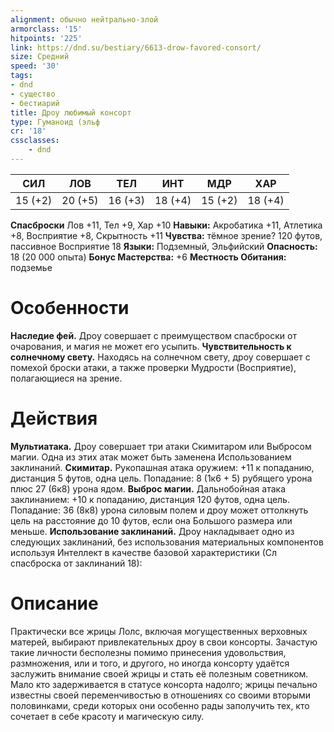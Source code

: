 ```yaml
---
alignment: обычно нейтрально-злой
armorclass: '15'
hitpoints: '225'
link: https://dnd.su/bestiary/6613-drow-favored-consort/
size: Средний
speed: '30'
tags:
- dnd
- существо
- бестиарий
title: Дроу любимый консорт
type: Гуманоид (эльф
cr: '18'
cssclasses:
    - dnd
---
```



| СИЛ | ЛОВ | ТЕЛ | ИНТ | МДР | ХАР |
|---|---|---|---|---|---|
| 15 (+2) | 20 (+5) | 16 (+3) | 18 (+4) | 15 (+2) | 18 (+4) |
**Спасброски** Лов +11, Тел +9, Хар +10
**Навыки:** Акробатика +11, Атлетика +8, Восприятие +8, Скрытность +11
**Чувства:** тёмное зрение? 120 футов, пассивное Восприятие 18
**Языки:** Подземный, Эльфийский
**Опасность:** 18 (20 000 опыта)
**Бонус Мастерства:** +6
**Местность Обитания:** подземье


# Особенности
**Наследие фей.** Дроу совершает с преимуществом спасброски от очарования, и магия не может его усыпить.
**Чувствительность к солнечному свету.** Находясь на солнечном свету, дроу совершает с помехой броски атаки, а также проверки Мудрости (Восприятие), полагающиеся на зрение.


# Действия
**Мультиатака.** Дроу совершает три атаки Скимитаром или Выбросом магии. Одна из этих атак может быть заменена Использованием заклинаний.
**Скимитар.** Рукопашная атака оружием: +11 к попаданию, дистанция 5 футов, одна цель. Попадание: 8 (1к6 + 5) рубящего урона плюс 27 (6к8) урона ядом.
**Выброс магии.** Дальнобойная атака заклинанием: +10 к попаданию, дистанция 120 футов, одна цель. Попадание: 36 (8к8) урона силовым полем и дроу может оттолкнуть цель на расстояние до 10 футов, если она Большого размера или меньше.
**Использование заклинаний.** Дроу накладывает одно из следующих заклинаний, без использования материальных компонентов используя Интеллект в качестве базовой характеристики (Сл спасброска от заклинаний 18):


# Описание
Практически все жрицы Лолс, включая могущественных верховных матерей, выбирают привлекательных дроу в свои консорты. Зачастую такие личности бесполезны помимо принесения удовольствия, размножения, или и того, и другого, но иногда консорту удаётся заслужить внимание своей жрицы и стать её полезным советником. Мало кто задерживается в статусе консорта надолго; жрицы печально известны своей переменчивостью в отношениях со своими вторыми половинками, среди которых они особенно рады заполучить тех, кто сочетает в себе красоту и магическую силу.